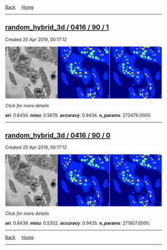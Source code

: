 
[Back](..)&nbsp;&nbsp;&nbsp;&nbsp;&nbsp;[Home](https://leapmanlab.github.io/snapshots)

---

<div class="summary"><a href="1"><h2>random_hybrid_3d / 0416 / 90 / 1</h2></a><p>Created 20 Apr 2019, 00:17:12
</p><a href="1"><img src="1/media/summary.png" align="center"></a><p>
<i>Click for more details</i>
</p></div>

**ari**: 0.8434. **miou**: 0.5679. **accuracy**: 0.9434. **n_params**: 272479.0000. 

---

<div class="summary"><a href="0"><h2>random_hybrid_3d / 0416 / 90 / 0</h2></a><p>Created 20 Apr 2019, 00:17:12
</p><a href="0"><img src="0/media/summary.png" align="center"></a><p>
<i>Click for more details</i>
</p></div>

**ari**: 0.8439. **miou**: 0.5302. **accuracy**: 0.9435. **n_params**: 271807.0000. 

---

[Back](..)&nbsp;&nbsp;&nbsp;&nbsp;&nbsp;[Home](https://leapmanlab.github.io/snapshots)

---